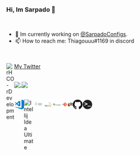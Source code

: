 ### Hi, Im Sarpado 👋

<br />

- 🔭 Im currently working on [@SarpadoConfigs](https://github.com/SarpadoConfigs).  
- 📫 How to reach me: Thiagouuu#1169 in discord

<br />

<img align="left" alt="rHCO-rDevelopment" width="21px" src="https://raw.githubusercontent.com/anuraghazra/anuraghazra/master/assets/twitter.svg" />[My Twitter] 

<br />

<a href="https://github.com/SarpadoConfigs">
  <img align="center" src=https://github-readme-stats.vercel.app/api?username=SarpadoConfigs&hide=contribs,prs&show_icons=true&count_private=true&include_all_commits=true&theme=radical />
</a>
<a href="https://github.com/rHCO-rDevelopment">
  <img align="center" src=https://github-readme-stats.vercel.app/api/top-langs/?username=SarpadoConfigs&layout=compact&theme=radical />
</a>

<br />
<br />

[<img align="left" alt="Visual Studio Code" width="26px" src="https://raw.githubusercontent.com/github/explore/80688e429a7d4ef2fca1e82350fe8e3517d3494d/topics/visual-studio-code/visual-studio-code.png" />][webdevplaylist]
[<img align="left" alt="Intellij Idea Ultimate" width="26px" src="https://resources.jetbrains.com/storage/products/intellij-idea/img/meta/intellij-idea_logo_300x300.png" />][webdevplaylist]
[<img align="left" alt="Java" width="26px" src="https://raw.githubusercontent.com/github/explore/80688e429a7d4ef2fca1e82350fe8e3517d3494d/topics/java/java.png" />][webdevplaylist]
[<img align="left" alt="MySQL" width="26px" src="https://raw.githubusercontent.com/github/explore/80688e429a7d4ef2fca1e82350fe8e3517d3494d/topics/mysql/mysql.png" />][webdevplaylist]
[<img align="left" alt="MongoDB" width="26px" src="https://raw.githubusercontent.com/github/explore/80688e429a7d4ef2fca1e82350fe8e3517d3494d/topics/mongodb/mongodb.png" />][webdevplaylist]
[<img align="left" alt="Git" width="26px" src="https://raw.githubusercontent.com/github/explore/80688e429a7d4ef2fca1e82350fe8e3517d3494d/topics/git/git.png" />][webdevplaylist]
[<img align="left" alt="GitHub" width="26px" src="https://raw.githubusercontent.com/github/explore/78df643247d429f6cc873026c0622819ad797942/topics/github/github.png" />][webdevplaylist]
[<img align="left" alt="Terminal" width="26px" src="https://raw.githubusercontent.com/github/explore/80688e429a7d4ef2fca1e82350fe8e3517d3494d/topics/terminal/terminal.png" />][webdevplaylist]

<br />

[My Twitter]: https://twitter.com/Sarpadou
[webdevplaylist]: https://rhco.ga
